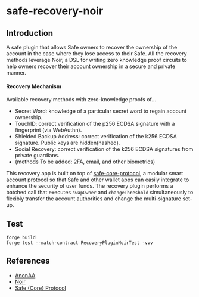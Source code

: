 # safe-recovery-noir

## Introduction
A safe plugin that allows Safe owners to recover the ownership of the account in the case where they lose access to their Safe. All the recovery methods leverage Noir, a DSL for writing zero knowledge proof circuits to help owners recover their account ownership in a secure and private manner.  

#### Recovery Mechanism
Available recovery methods with zero-knowledge proofs of...
- Secret Word: knowledge of a particular secret word to regain account ownership.  
- TouchID: correct verification of the p256 ECDSA signature with a fingerprint (via WebAuthn).  
- Shielded Backup Address: correct verification of the k256 ECDSA signature. Public keys are hidden(hashed).
- Social Recovery: correct verification of the k256 ECDSA signatures from private guardians.
- (methods To be added: 2FA, email, and other biometrics)

This recovery app is built on top of [safe-core-protocol](https://github.com/5afe/safe-core-protocol), a modular smart account protocol so that Safe and other wallet apps can easily integrate to enhance the security of user funds. The recovery plugin performs a batched call that executes `swapOwner` and `changeThreshold` simultaneously to flexibly transfer the account authorities and change the multi-signature set-up.  

## Test

```shell
forge build
forge test --match-contract RecoveryPluginNoirTest -vvv 
```

## References

- [AnonAA](https://github.com/porco-rosso-j/zk-ecdsAA)
- [Noir](https://noir-lang.org/)
- [Safe {Core} Protocol](https://docs.safe.global/safe-core-protocol/safe-core-protocol)
